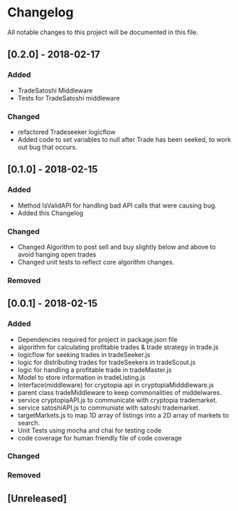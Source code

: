 # Changelog
All notable changes to this project will be documented in this file.



## [0.2.0] - 2018-02-17

### Added
- TradeSatoshi Middleware
- Tests for TradeSatoshi middleware

### Changed
- refactored Tradeseeker logicflow
- Added code to set variables to null after Trade has been seeked, to work out bug that occurs.

## [0.1.0] - 2018-02-15
### Added
- Method IsValidAPI for handling bad API calls that were causing bug.
- Added this Changelog

### Changed
- Changed Algorithm to post sell and buy slightly below and above to avoid hanging open trades
- Changed unit tests to reflect core algorithm changes.

### Removed


## [0.0.1] - 2018-02-15
### Added
- Dependencies required for project in package.json file
- algorithm for calculating profitable trades & trade strategy in trade.js
- logicflow for seeking trades in tradeSeeker.js
- logic for distributing trades for tradeSeekers in tradeScout.js
- logic for handling a profitable trade in tradeMaster.js
- Model to store information in tradeListing.js
- Interface(middleware) for cryptopia api in cryptopiaMidddleware.js
- parent class tradeMiddleware to keep commonalities of middelwares.
- service cryptopiaAPI.js to communicate with cryptopia trademarket.
- service satoshiAPI.js to communiate with satoshi trademarket.
- targetMarkets.js to map 1D array of listings into a 2D array of markets to search.
- Unit Tests using mocha and chai for testing code
- code coverage for human friendly file of code coverage

### Changed

### Removed 

## [Unreleased]